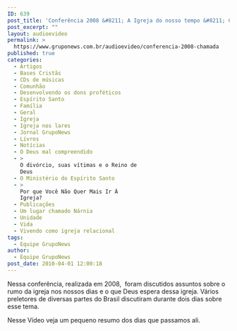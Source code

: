 ```yaml
---
ID: 639
post_title: 'Conferência 2008 &#8211; A Igreja do nosso tempo &#8211; Chamada'
post_excerpt: ""
layout: audioevideo
permalink: >
  https://www.gruponews.com.br/audioevideo/conferencia-2008-chamada
published: true
categories:
  - Artigos
  - Bases Cristãs
  - CDs de músicas
  - Comunhão
  - Desenvolvendo os dons proféticos
  - Espírito Santo
  - Família
  - Geral
  - Igreja
  - Igreja nos lares
  - Jornal GrupoNews
  - Livros
  - Notícias
  - O Deus mal compreendido
  - >
    O divórcio, suas vítimas e o Reino de
    Deus
  - O Ministério do Espírito Santo
  - >
    Por que Você Não Quer Mais Ir À
    Igreja?
  - Publicações
  - Um lugar chamado Nárnia
  - Unidade
  - Vida
  - Vivendo como igreja relacional
tags:
  - Equipe GrupoNews
author:
  - Equipe GrupoNews
post_date: 2010-04-01 12:00:18
---
```

Nessa conferência, realizada em 2008,  foram discutidos assuntos sobre o rumo da igreja nos nossos dias e o que Deus espera dessa igreja. Vários preletores de diversas partes do Brasil discutiram durante dois dias sobre esse tema.

Nesse Vídeo veja um pequeno resumo dos dias que passamos ali.